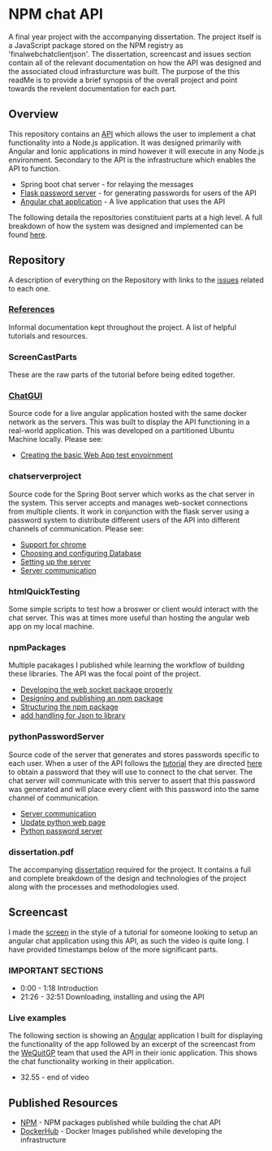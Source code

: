 # NPM chat API
A final year project with the accompanying dissertation. The project itself is a JavaScript package stored on the NPM registry as 'finalwebchatclientjson'. The dissertation, screencast and issues section contain all of the relevant documentation on how the API was designed and the associated cloud infrasturcture was built. The purpose of the this readMe is to provide a brief synopsis of the overall project and point towards the revelent documentation for each part.

## Overview
This repository contains an [API](https://github.com/cormacmchale/npmChatApi/tree/master/npmPackages/FinalWebChatClient) which allows the user to implement a chat functionality into a Node.js application. It was designed primarily with Angular and Ionic applications in mind however it will execute in any Node.js environment. Secondary to the API is the infrastructure which enables the API to function.
* Spring boot chat server - for relaying the messages
* [Flask password server](http://46.101.229.154:5000/) - for generating passwords for users of the API
* [Angular chat application](http://46.101.229.154:4200/) - A live application that uses the API

The following detaila the repositories constituient parts at a high level. A full breakdown of how the system was designed and implemented can be found [here](https://github.com/cormacmchale/npmChatApi/blob/master/dissertation.pdf).

## Repository
A description of everything on the Repository with links to the [issues](https://github.com/cormacmchale/npmChatApi/issues) related to each one.

### [References](https://github.com/cormacmchale/npmChatApi/tree/master/References)
Informal documentation kept throughout the project. A list of helpful tutorials and resources.

### ScreenCastParts
These are the raw parts of the tutorial before being edited together.

### [ChatGUI](http://46.101.229.154:4200/)
Source code for a live angular application hosted with the same docker network as the servers. This was built to display the API functioning in a real-world application. This was developed on a partitioned Ubuntu Machine locally.
Please see:  
* [Creating the basic Web App test envoirnment](https://github.com/cormacmchale/npmChatApi/issues/1)

### chatserverproject
Source code for the Spring Boot server which works as the chat server in the system. This server accepts and manages web-socket connections from multiple clients. It work in conjunction with the flask server using a password system to distribute different users of the API into different channels of communication.
Please see:
* [Support for chrome](https://github.com/cormacmchale/npmChatApi/issues/8)
* [Choosing and configuring Database](https://github.com/cormacmchale/npmChatApi/issues/6)
* [Setting up the server](https://github.com/cormacmchale/npmChatApi/issues/4)
* [Server communication](https://github.com/cormacmchale/npmChatApi/issues/10)

### htmlQuickTesting
Some simple scripts to test how a broswer or client would interact with the chat server. This was at times more useful than hosting the angular web app on my local machine.

### npmPackages
Multiple pacakages I published while learning the workflow of building these libraries. The API was the focal point of the project.
* [Developing the web socket package properly](https://github.com/cormacmchale/npmChatApi/issues/3)
* [Designing and publishing an npm package](https://github.com/cormacmchale/npmChatApi/issues/2)
* [Structuring the npm package](https://github.com/cormacmchale/npmChatApi/issues/5)
* [add handling for Json to library ](https://github.com/cormacmchale/npmChatApi/issues/12)

### pythonPasswordServer
Source code of the server that generates and stores passwords specific to each user. When a user of the API follows the [tutorial](https://www.youtube.com/watch?v=C0Kdf5i-mOA) they are directed [here](http://46.101.229.154:5000/) to obtain a password that they will use to connect to the chat server. The chat server will communicate with this server to assert that this password was generated and will place every client with this password into the same channel of communication.

* [Server communication](https://github.com/cormacmchale/npmChatApi/issues/10)
* [Update python web page](https://github.com/cormacmchale/npmChatApi/issues/15)
* [Python password server](https://github.com/cormacmchale/npmChatApi/issues/9)

### dissertation.pdf
The accompanying [dissertation](https://github.com/cormacmchale/npmChatApi/blob/master/dissertation.pdf) required for the project. It contains a full and complete breakdown of the design and technologies of the project along with the processes and methodologies used.

## Screencast
I made the [screen](https://www.youtube.com/watch?v=C0Kdf5i-mOA) in the style of a tutorial for someone looking to setup an angular chat application using this API, as such the video is quite long. I have provided timestamps below of the more significant parts.

### **IMPORTANT SECTIONS**
 * 0:00 - 1:18  Introduction
 * 21:26 - 32:51  Downloading, installing and using the API
 
### **Live examples**
The following section is showing an [Angular](http://46.101.229.154:4200/) application I built for displaying the functionality of the app followed by an excerpt of the screencast from the [WeQuitGP](https://github.com/DigitalMediaGP/WeQuitGP-master) team that used the API in their ionic application. This shows the chat functionality working in their application.
 * 32.55 - end of video 
 
 ## Published Resources
 * [NPM](https://www.npmjs.com/settings/cormacmchale/packages) - NPM packages published while building the chat API
 * [DockerHub](https://hub.docker.com/u/cormacmchale) - Docker Images published while developing the infrastructure 
